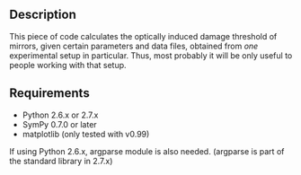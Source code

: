 Description
-----------

This piece of code calculates the optically induced damage threshold of
mirrors, given certain parameters and data files, obtained from _one_
experimental setup in particular. Thus, most probably it will be only useful
to people working with that setup.

Requirements
------------

- Python 2.6.x or 2.7.x
- SymPy 0.7.0 or later
- matplotlib (only tested with v0.99)

If using Python 2.6.x, argparse module is also needed. (argparse is part of 
the standard library in 2.7.x)

